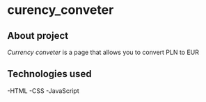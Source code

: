 # curency_conveter
## About project
*Currency conveter* is a page that allows you to convert PLN to EUR
## Technologies used
-HTML
-CSS
-JavaScript
